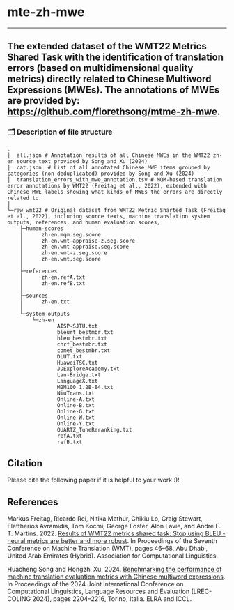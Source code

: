 # mte-zh-mwe
<!-- Copyright [19 Mar 2024] [florethsong]  

 Licensed under the Apache License, Version 2.0 (the "License");
 you may not use this file except in compliance with the License.
 You may obtain a copy of the License at

    http://www.apache.org/licenses/LICENSE-2.0

 Unless required by applicable law or agreed to in writing, software
 distributed under the License is distributed on an "AS IS" BASIS,
 WITHOUT WARRANTIES OR CONDITIONS OF ANY KIND, either express or implied.
 See the License for the specific language governing permissions and
 limitations under the License.-->
---
The extended dataset of the WMT22 Metrics Shared Task with the identification of translation errors (based on multidimensional quality metrics) directly related to Chinese Multiword Expressions (MWEs). The annotations of MWEs are provided by: https://github.com/florethsong/mtme-zh-mwe.
---

### :card_index_dividers: Description of file structure
```
.
│  all.json # Annotation results of all Chinese MWEs in the WMT22 zh-en source text provided by Song and Xu (2024)
│  cat.json  # List of all annotated Chinese MWE items grouped by categories (non-deduplicated) provided by Song and Xu (2024)
│  translation_errors_with_mwe_annotation.tsv # MQM-based translation error annotations by WMT22 (Freitag et al., 2022), extended with Chinese MWE labels showing what kinds of MWEs the errors are directly related to.
│  
└─raw_wmt22 # Original dataset from WMT22 Metric Sharted Task (Freitag et al., 2022), including source texts, machine translation system outputs, references, and human evaluation scores, 
    ├─human-scores
    │      zh-en.mqm.seg.score
    │      zh-en.wmt-appraise-z.seg.score
    │      zh-en.wmt-appraise.seg.score
    │      zh-en.wmt-z.seg.score
    │      zh-en.wmt.seg.score
    │      
    ├─references
    │      zh-en.refA.txt
    │      zh-en.refB.txt
    │      
    ├─sources
    │      zh-en.txt
    │      
    └─system-outputs
        └─zh-en
                AISP-SJTU.txt
                bleurt_bestmbr.txt
                bleu_bestmbr.txt
                chrf_bestmbr.txt
                comet_bestmbr.txt
                DLUT.txt
                HuaweiTSC.txt
                JDExploreAcademy.txt
                Lan-Bridge.txt
                LanguageX.txt
                M2M100_1.2B-B4.txt
                NiuTrans.txt
                Online-A.txt
                Online-B.txt
                Online-G.txt
                Online-W.txt
                Online-Y.txt
                QUARTZ_TuneReranking.txt
                refA.txt
                refB.txt
```
## Citation
Please cite the following paper if it is helpful to your work :)!

## References
Markus Freitag, Ricardo Rei, Nitika Mathur, Chikiu Lo, Craig Stewart, Eleftherios Avramidis, Tom Kocmi, George Foster, Alon Lavie, and André F. T. Martins. 2022. [Results of WMT22 metrics shared task: Stop using BLEU - neural metrics are better and more robust](https://aclanthology.org/2022.wmt-1.2). In Proceedings of the Seventh Conference on Machine Translation (WMT), pages 46–68, Abu Dhabi, United Arab Emirates (Hybrid). Association for Computational Linguistics.  

Huacheng Song and Hongzhi Xu. 2024. [Benchmarking the performance of machine translation evaluation metrics with Chinese multiword expressions](https://aclanthology.org/2024.lrec-main.198). In Proceedings of the 2024 Joint International Conference on Computational Linguistics, Language Resources and Evaluation (LREC-COLING 2024), pages 2204–2216, Torino, Italia. ELRA and ICCL.
